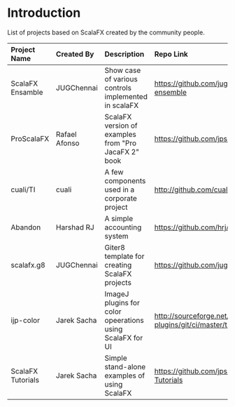 # Introduction #

List of projects based on ScalaFX created by the community people.


| **Project Name**   | **Created By**  | **Description**                                             | **Repo Link**                                    |
|:-------------------|:----------------|:------------------------------------------------------------|:-------------------------------------------------|
| ScalaFX Ensamble | JUGChennai    | Show case of various controls implemented in scalaFX      | https://github.com/jugchennai/scalafx-ensemble |
| ProScalaFX       | Rafael Afonso | ScalaFX version of examples from "Pro JacaFX 2" book      | https://github.com/jpsacha/ProScalaFX          |
| cuali/TI         | cuali         | A few components used in a corporate project              | http://github.com/cuali/TI                     |
| Abandon          | Harshad RJ    | A simple accounting system                                | https://github.com/hrj/abandon                 |
| scalafx.g8       | JUGChennai    | Giter8 template for creating ScalaFX projects             | https://github.com/jugchennai/scalafx.g8       |
| ijp-color        | Jarek Sacha   | ImageJ plugins for color opeerations using ScalaFX for UI | http://sourceforge.net/p/ij-plugins/git/ci/master/tree/ |
| ScalaFX Tutorials | Jarek Sacha  | Simple stand-alone examples of using ScalaFX              | https://github.com/jpsacha/ScalaFX-Tutorials   |